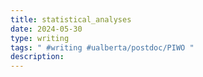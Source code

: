 ```yaml
---
title: statistical_analyses
date: 2024-05-30
type: writing
tags: " #writing #ualberta/postdoc/PIWO "
description: 
---
```


